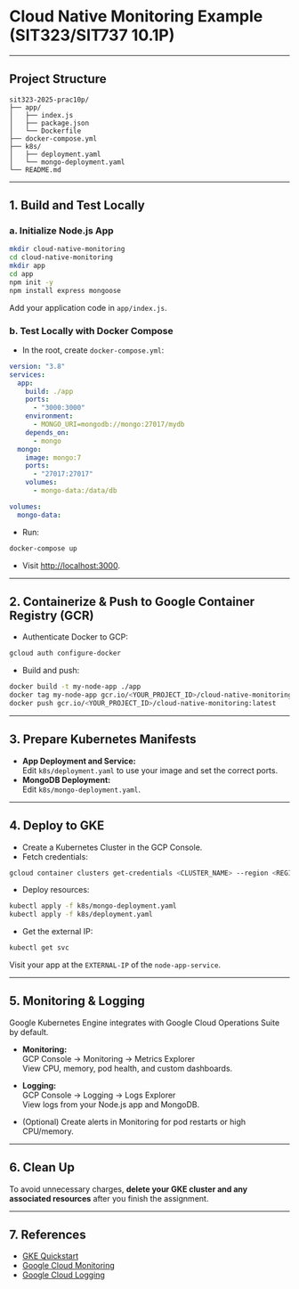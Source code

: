 # Cloud Native Monitoring Example (SIT323/SIT737 10.1P)

---

## Project Structure

```
sit323-2025-prac10p/
├── app/
│   ├── index.js
│   ├── package.json
│   └── Dockerfile
├── docker-compose.yml
├── k8s/
│   ├── deployment.yaml
│   └── mongo-deployment.yaml
└── README.md
```

---

## 1. Build and Test Locally

### a. Initialize Node.js App

```sh
mkdir cloud-native-monitoring
cd cloud-native-monitoring
mkdir app
cd app
npm init -y
npm install express mongoose
```

Add your application code in `app/index.js`.

### b. Test Locally with Docker Compose

- In the root, create `docker-compose.yml`:

```yaml
version: "3.8"
services:
  app:
    build: ./app
    ports:
      - "3000:3000"
    environment:
      - MONGO_URI=mongodb://mongo:27017/mydb
    depends_on:
      - mongo
  mongo:
    image: mongo:7
    ports:
      - "27017:27017"
    volumes:
      - mongo-data:/data/db

volumes:
  mongo-data:
```

- Run:

```sh
docker-compose up
```
- Visit [http://localhost:3000](http://localhost:3000).

---

## 2. Containerize & Push to Google Container Registry (GCR)

- Authenticate Docker to GCP:

```sh
gcloud auth configure-docker
```

- Build and push:

```sh
docker build -t my-node-app ./app
docker tag my-node-app gcr.io/<YOUR_PROJECT_ID>/cloud-native-monitoring:latest
docker push gcr.io/<YOUR_PROJECT_ID>/cloud-native-monitoring:latest
```

---

## 3. Prepare Kubernetes Manifests

- **App Deployment and Service:**  
  Edit `k8s/deployment.yaml` to use your image and set the correct ports.
- **MongoDB Deployment:**  
  Edit `k8s/mongo-deployment.yaml`.

---

## 4. Deploy to GKE

- Create a Kubernetes Cluster in the GCP Console.
- Fetch credentials:

```sh
gcloud container clusters get-credentials <CLUSTER_NAME> --region <REGION>
```

- Deploy resources:

```sh
kubectl apply -f k8s/mongo-deployment.yaml
kubectl apply -f k8s/deployment.yaml
```

- Get the external IP:

```sh
kubectl get svc
```
Visit your app at the `EXTERNAL-IP` of the `node-app-service`.

---

## 5. Monitoring & Logging

Google Kubernetes Engine integrates with Google Cloud Operations Suite by default.

- **Monitoring:**  
  GCP Console → Monitoring → Metrics Explorer  
  View CPU, memory, pod health, and custom dashboards.

- **Logging:**  
  GCP Console → Logging → Logs Explorer  
  View logs from your Node.js app and MongoDB.

- (Optional) Create alerts in Monitoring for pod restarts or high CPU/memory.

---

## 6. Clean Up

To avoid unnecessary charges, **delete your GKE cluster and any associated resources** after you finish the assignment.

---

## 7. References

- [GKE Quickstart](https://cloud.google.com/kubernetes-engine/docs/quickstart)
- [Google Cloud Monitoring](https://cloud.google.com/monitoring/kubernetes-engine)
- [Google Cloud Logging](https://cloud.google.com/logging/docs)

